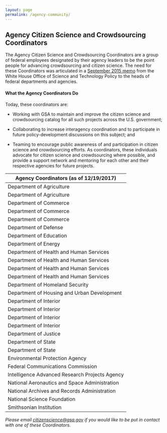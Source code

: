 ```yaml
---
layout: page
permalink: /agency-community/
---
```

## Agency Citizen Science and Crowdsourcing Coordinators
The Agency Citizen Science and Crowdsourcing Coordinators are a group of federal employees designated by their agency leaders to be the point people for advancing crowdsourcing and citizen science.  The need for these Coordinators was articulated in a [September 2015 memo](https://obamawhitehouse.archives.gov/blog/2015/09/30/accelerating-use-citizen-science-and-crowdsourcing-address-societal-and-scientific) from the White House Office of Science and Technology Policy to the heads of federal departments and agencies.
#### What the Agency Coordinators Do
Today, these coordinators are:
- Working with GSA to maintain and improve the citizen science and crowdsourcing catalog for all such projects across the U.S. government;
- Collaborating to increase interagency coordination and to participate in future policy-development discussions on this subject; and

- Teaming to encourage public awareness of and participation in citizen science and crowdsourcing efforts.
As coordinators, these individuals advocate for citizen science and crowdsourcing where possible, and provide a support network and mentoring for each other and their respective agencies for future projects.




| Agency Coordinators (as of 12/19/2017)|
| ----------- |
| Department of Agriculture | Forest Service | Michelle Tamez |
| Department of Agriculture | USDA | Jim Kahler |
| Department of Commerce | Census | Barbara A. Downs |
| Department of Commerce | NIST | Heather Evans |
| Department of Commerce | NOAA | Laura Oremland |
| Department of Defense | DDR&E | Dr. Richard Ames |
| Department of Education | IES | Ross Santy |
| Department of Energy | DOE | Carly Robinson |
| Department of Health and Human Services | CDC | Juliana Cyril |
| Department of Health and Human Services | FDA | Elaine Johanson, Amber Griffin |
| Department of Health and Human Services | HHS | Sandeep Patel
| Department of Health and Human Services | NIH | Jennifer Couch,  Katrina Theisz |
| Department of Homeland Security | DHS | Jim Grove |
| Department of Housing and Urban Development | HUD | Jon Sperling |
| Department of Interior | BLM | Mara Alexander |
| Department of Interior | FWS | Emily Silverman |
| Department of Interior | [NPS]({{ site.baseurl }}/assets/files/NPS-one-pager.pdf) | Tim Watkins,  Kris Barnes |
| Department of Interior | USGS | Sophia Liu,  David Govoni |
| Department of Justice | FBI | David B. Smith |
| Department of State | OES | Samuel B. Howerton |
| Department of State | USAID | Cameron D. Bess, Ph.D. |
| Environmental Protection Agency | EPA | Jay Benforado |
| Federal Communications Commission | FCC | James Miller |
| Intelligence Advanced Research Projects Agency | IARPA | Ruthanna Gordon |
| National Aeronautics and Space Administration | NASA | Amy Kaminski |
| National Archives and Records Administration | NARA | Andrew Wilson,  Suzanne Isaacs |
| National Science Foundation | NSF | Ellen McCallie |
| Smithsonian Institution | SI | Janet Abrams |

*Please email citizenscience@gsa.gov if you would like to be put in contact with one of these Coordinators.*

